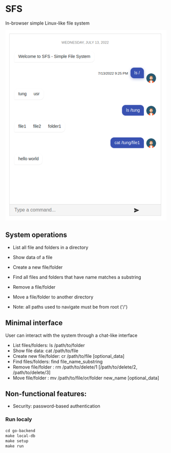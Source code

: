 SFS
===================
In-browser simple Linux-like file system

![](/assets/fs.png)


System operations
-------------
- List all file and folders in a directory 
- Show data of a file 
- Create a new file/folder
- Find all files and folders that have name matches a substring
- Remove a file/folder 
- Move a file/folder to another directory

- Note: all paths used to navigate must be from root ('/')

Minimal interface
-------------
User can interact with the system through a chat-like interface 
- List files/folders: ls /path/to/folder
- Show file data: cat /path/to/file
- Create new file/folder: cr /path/to/file [optional_data]
- Find files/folders: find file_name_substring
- Remove file/folder : rm /path/to/delete/1 [/path/to/delete/2, /path/to/delete/3]
- Move file/folder : mv /path/to/file/or/folder new_name [optional_data]



Non-functional features:
-------------
- Security: password-based authentication


### Run localy
```
cd go-backend
make local-db
make setup
make run
```